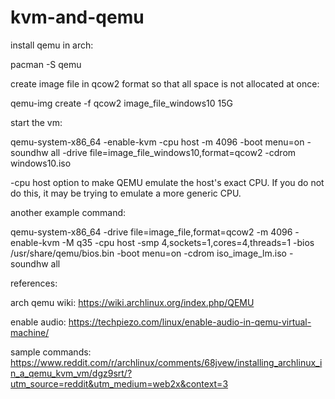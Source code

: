 # kvm-and-qemu

install qemu in arch:

pacman -S qemu

create image file in qcow2 format so that all space is not allocated at once:

qemu-img create -f qcow2 image_file_windows10 15G

start the vm:

qemu-system-x86_64 -enable-kvm -cpu host -m 4096 -boot menu=on -soundhw all -drive file=image_file_windows10,format=qcow2 -cdrom windows10.iso

-cpu host option to make QEMU emulate the host's exact CPU. If you do not do this, it may be trying to emulate a more generic CPU.

another example command:

qemu-system-x86_64   -drive file=image_file,format=qcow2   -m 4096 -enable-kvm -M q35   -cpu host -smp 4,sockets=1,cores=4,threads=1   -bios /usr/share/qemu/bios.bin -boot menu=on   -cdrom iso_image_lm.iso -soundhw all

references:

arch qemu wiki: https://wiki.archlinux.org/index.php/QEMU

enable audio: https://techpiezo.com/linux/enable-audio-in-qemu-virtual-machine/

sample commands: https://www.reddit.com/r/archlinux/comments/68jvew/installing_archlinux_in_a_qemu_kvm_vm/dgz9srt/?utm_source=reddit&utm_medium=web2x&context=3

